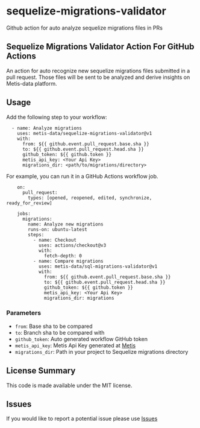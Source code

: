 # sequelize-migrations-validator
Github action for auto analyze sequelize migrations files in PRs

## Sequelize Migrations Validator Action For GitHub Actions

An action for auto recognize new sequelize migrations files submitted in a pull request. Those files will be sent to be analyzed 
and derive insights on Metis-data platform.

## Usage

Add the following step to your workflow:
```
  - name: Analyze migrations
    uses: metis-data/sequelize-migrations-validator@v1
    with:
      from: ${{ github.event.pull_request.base.sha }}
      to: ${{ github.event.pull_request.head.sha }}
      github_token: ${{ github.token }}
      metis_api_key: <Your Api Key>
      migrations_dir: <path/to/migrations/directory>
```
For example, you can run it in a GitHub Actions workflow job.
```
    on:
      pull_request:
        types: [opened, reopened, edited, synchronize, ready_for_review]
    
    jobs:
      migrations:
        name: Analyze new migrations
        runs-on: ubuntu-latest
        steps:
          - name: Checkout
            uses: actions/checkout@v3
            with:
              fetch-depth: 0
          - name: Compare migrations
            uses: metis-data/sql-migrations-validator@v1
            with:
              from: ${{ github.event.pull_request.base.sha }}
              to: ${{ github.event.pull_request.head.sha }}
              github_token: ${{ github.token }}
              metis_api_key: <Your Api Key>
              migrations_dir: migrations
```
### Parameters
- `from`: Base sha to be compared
- `to`: Branch sha to be compared with
- `github_token`: Auto generated workflow GitHub token
- `metis_api_key`: Metis Api Key generated at [Metis](https://app.metisdata.io/)
- `migrations_dir`: Path in your project to Sequelize migrations directory

## License Summary
This code is made available under the MIT license.

## Issues
If you would like to report a potential issue please use [Issues](https://github.com/metis-data/sequelize-migrations-validator/issues)